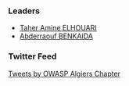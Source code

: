 ### Leaders

* [Taher Amine ELHOUARI](mailto:Taher.AmineElhouari@owasp.org)
* [Abderraouf BENKAIDA](mailto:Abderraouf.Benkaida@owasp.org)


### Twitter Feed

<a class="twitter-timeline" data-width="100%" data-height="600" data-theme="light" href="https://twitter.com/OWASP_Algiers?ref_src=twsrc%5Etfw">Tweets by OWASP Algiers Chapter</a>
<script async src="https://platform.twitter.com/widgets.js" charset="utf-8"></script>
